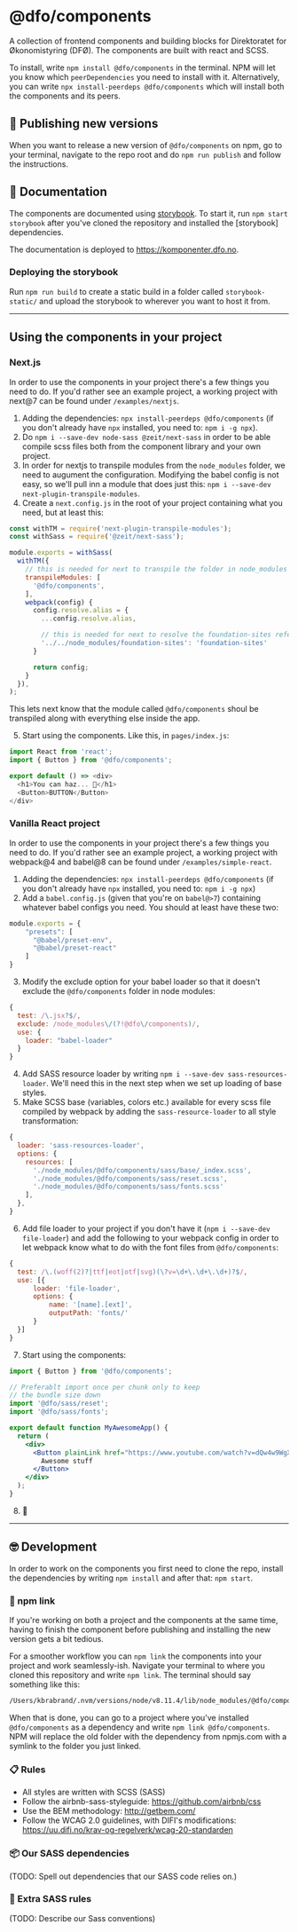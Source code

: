# @dfo/components
A collection of frontend components and building blocks for Direktoratet for Økonomistyring (DFØ). The components are built with react and SCSS.

To install, write `npm install @dfo/components` in the terminal. NPM will let you know which `peerDependencies` you need to install with it. Alternatively, you can write `npx install-peerdeps @dfo/components` which will install both the components and its peers.

## 🥁 Publishing new versions
When you want to release a new version of `@dfo/components` on npm, go to your terminal, navigate to the repo root and do `npm run publish` and follow the instructions.

## 📖 Documentation 
The components are documented using [storybook](https://storybook.js.org/). To start it, run `npm start storybook` after you've cloned the repository and installed the \[storybook\] dependencies.

The documentation is deployed to https://komponenter.dfo.no.

### Deploying the storybook
Run `npm run build` to create a static build in a folder called `storybook-static/` and upload the storybook to wherever you want to host it from.

--- 

## Using the components in your project

### Next.js
In order to use the components in your project there's a few things you need to do. If you'd rather see an example project, a working project with next@7 can be found under `/examples/nextjs`.

1. Adding the dependencies: `npx install-peerdeps @dfo/components` (if you don't already have `npx` installed, you need to: `npm i -g npx`).
2. Do `npm i --save-dev node-sass @zeit/next-sass` in order to be able compile scss files both from the component library and your own project.
3. In order for nextjs to transpile modules from the `node_modules` folder, we need to augument the configuration. Modifying the babel config is not easy, so we'll pull inn a module that does just this: `npm i --save-dev next-plugin-transpile-modules`.
4. Create a `next.config.js` in the root of your project containing what you need, but at least this:

```js
const withTM = require('next-plugin-transpile-modules');
const withSass = require('@zeit/next-sass');

module.exports = withSass(
  withTM({
    // this is needed for next to transpile the folder in node_modules
    transpileModules: [
      '@dfo/components',
    ],
    webpack(config) {
      config.resolve.alias = {
        ...config.resolve.alias,

        // this is needed for next to resolve the foundation-sites references
        '../../node_modules/foundation-sites': 'foundation-sites'
      }

      return config;
    }
  }),
);
```

This lets next know that the module called `@dfo/components` shoul be transpiled along with everything else inside the app.

5. Start using the components. Like this, in `pages/index.js`:

```js
import React from 'react';
import { Button } from '@dfo/components';

export default () => <div>
  <h1>You can haz... 🥁</h1>
  <Button>BUTTON</Button>
</div>
```

### Vanilla React project
In order to use the components in your project there's a few things you need to do. If you'd rather see an example project, a working project with webpack@4 and babel@8 can be found under `/examples/simple-react`.

1. Adding the dependencies: `npx install-peerdeps @dfo/components` (if you don't already have `npx` installed, you need to: `npm i -g npx`)
2. Add a `babel.config.js` (given that you're on `babel@>7`) containing whatever babel configs you need. You should at least have these two:

```js
module.exports = {
    "presets": [
      "@babel/preset-env", 
      "@babel/preset-react"
    ]
}
```

3. Modify the exclude option for your babel loader so that it doesn't exclude the `@dfo/components` folder in node modules:

```js
{
  test: /\.jsx?$/,
  exclude: /node_modules\/(?!@dfo\/components)/,
  use: {
    loader: "babel-loader"
  }
}
```

4. Add SASS resource loader by writing `npm i --save-dev sass-resources-loader`. We'll need this in the next step when we set up loading of base styles.
5. Make SCSS base (variables, colors etc.) available for every scss file compiled by webpack by adding the `sass-resource-loader` to all style transformation:

```js
{
  loader: 'sass-resources-loader',
  options: {
    resources: [
      './node_modules/@dfo/components/sass/base/_index.scss',
      './node_modules/@dfo/components/sass/reset.scss',
      './node_modules/@dfo/components/sass/fonts.scss'
    ],
  },
}
```

6. Add file loader to your project if you don't have it (`npm i --save-dev file-loader`) and add the following to your webpack config in order to let webpack know what to do with the font files from `@dfo/components`:

```js
{
  test: /\.(woff(2)?|ttf|eot|otf|svg)(\?v=\d+\.\d+\.\d+)?$/,
  use: [{
      loader: 'file-loader',
      options: {
          name: '[name].[ext]',
          outputPath: 'fonts/'
      }
  }]
}
```

7. Start using the components:

```jsx
import { Button } from '@dfo/components';

// Preferablt import once per chunk only to keep 
// the bundle size down
import '@dfo/sass/reset';
import '@dfo/sass/fonts';

export default function MyAwesomeApp() {
  return (
    <div>
      <Button plainLink href="https://www.youtube.com/watch?v=dQw4w9WgXcQ">
        Awesome stuff
      </Button>
    </div>
  );
}
```

8. 🚀

---

## 🤓 Development 
In order to work on the components you first need to clone the repo, install the dependencies by writing `npm install` and after that: `npm start`.

### 🔗 npm link
If you're working on both a project and the components at the same time, having to finish the component before publishing and installing the new version gets a bit tedious.

For a smoother workflow you can `npm link` the components into your project and work seamlessly-ish. Navigate your terminal to where you cloned this repository and write `npm link`. The terminal should say something like this:

```sh
/Users/kbrabrand/.nvm/versions/node/v8.11.4/lib/node_modules/@dfo/components -> /Users/kbrabrand/development/netlife/dfo/dfo-storybook
```

When that is done, you can go to a project where you've installed `@dfo/components` as a dependency and write `npm link @dfo/components`. NPM will replace the old folder with the dependency from npmjs.com with a symlink to the folder you just linked.

### 📋 Rules

- All styles are written with SCSS (SASS)
- Follow the airbnb-sass-styleguide: https://github.com/airbnb/css
- Use the BEM methodology: http://getbem.com/
- Follow the WCAG 2.0 guidelines, with DIFI's modifications: https://uu.difi.no/krav-og-regelverk/wcag-20-standarden

### 📦 Our SASS dependencies

(TODO: Spell out dependencies that our SASS code relies on.)

### 👮 Extra SASS rules

(TODO: Describe our Sass conventions)
